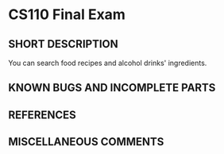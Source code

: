 # CS110 Final Exam

## SHORT DESCRIPTION 
You can search food recipes and alcohol drinks' ingredients.

## KNOWN BUGS AND INCOMPLETE PARTS 

## REFERENCES 


## MISCELLANEOUS COMMENTS 